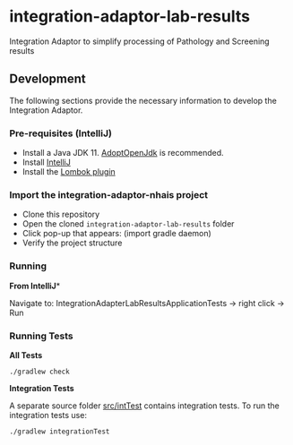 # integration-adaptor-lab-results
Integration Adaptor to simplify processing of Pathology and Screening results

## Development

The following sections provide the necessary information to develop the Integration Adaptor.

### Pre-requisites (IntelliJ)

* Install a Java JDK 11. [AdoptOpenJdk](https://adoptopenjdk.net/index.html?variant=openjdk11&jvmVariant=hotspot) is recommended.
* Install [IntelliJ](https://www.jetbrains.com/idea/)
* Install the [Lombok plugin](https://plugins.jetbrains.com/plugin/6317-lombok)

### Import the integration-adaptor-nhais project

* Clone this repository
* Open the cloned `integration-adaptor-lab-results` folder
* Click pop-up that appears: (import gradle daemon)
* Verify the project structure

### Running

**From IntelliJ***

Navigate to: IntegrationAdapterLabResultsApplicationTests -> right click -> Run

### Running Tests

**All Tests**

    ./gradlew check

**Integration Tests**

A separate source folder [src/intTest](./src/intTest) contains integration tests. To run the integration tests use:

    ./gradlew integrationTest


